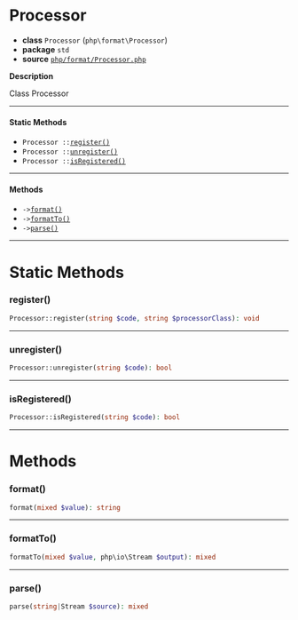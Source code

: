 # Processor

- **class** `Processor` (`php\format\Processor`)
- **package** `std`
- **source** [`php/format/Processor.php`](./src/main/resources/JPHP-INF/sdk/php/format/Processor.php)

**Description**

Class Processor

---

#### Static Methods

- `Processor ::`[`register()`](#method-register)
- `Processor ::`[`unregister()`](#method-unregister)
- `Processor ::`[`isRegistered()`](#method-isregistered)

---

#### Methods

- `->`[`format()`](#method-format)
- `->`[`formatTo()`](#method-formatto)
- `->`[`parse()`](#method-parse)

---
# Static Methods

<a name="method-register"></a>

### register()
```php
Processor::register(string $code, string $processorClass): void
```

---

<a name="method-unregister"></a>

### unregister()
```php
Processor::unregister(string $code): bool
```

---

<a name="method-isregistered"></a>

### isRegistered()
```php
Processor::isRegistered(string $code): bool
```

---
# Methods

<a name="method-format"></a>

### format()
```php
format(mixed $value): string
```

---

<a name="method-formatto"></a>

### formatTo()
```php
formatTo(mixed $value, php\io\Stream $output): mixed
```

---

<a name="method-parse"></a>

### parse()
```php
parse(string|Stream $source): mixed
```
